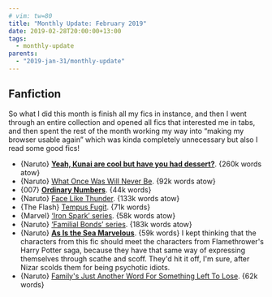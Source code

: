 ```yaml
---
# vim: tw=80
title: "Monthly Update: February 2019"
date: 2019-02-28T20:00:00+13:00
tags:
  - monthly-update
parents:
  - "2019-jan-31/monthly-update"
---
```


## Fanfiction

So what I did this month is finish all my fics in instance, and then I went
through an entire collection and opened all fics that interested me in tabs, and
then spent the rest of the month working my way into “making my browser usable
again” which was kinda completely unnecessary but also I read some good fics!

 - {Naruto} **[Yeah, Kunai are cool but have you had dessert?](https://archiveofourown.org/works/13704930)**. {260k words atow}
 - {Naruto} [What Once Was Will Never Be](https://archiveofourown.org/works/11668914). {92k words atow}
 - {007} **[Ordinary Numbers](https://archiveofourown.org/works/705037)**. {44k words}
 - {Naruto} [Face Like Thunder](https://archiveofourown.org/works/10458159). {133k words atow}
 - {The Flash} [Tempus Fugit](https://archiveofourown.org/works/6262273). {71k words}
 - {Marvel} [‘Iron Spark’ series](https://archiveofourown.org/series/892473). {58k words atow}
 - {Naruto} [‘Familial Bonds’ series](https://archiveofourown.org/series/555448). {183k words atow}
 - {Naruto} **[As Is the Sea Marvelous](https://archiveofourown.org/works/5256338)**. {59k words}
   I kept thinking that the characters from this fic should meet the characters
   from Flamethrower's Harry Potter saga, because they have that same way of
   expressing themselves through scathe and scoff. They'd hit it off, I'm sure,
   after Nizar scolds them for being psychotic idiots.
 - {Naruto} [Family's Just Another Word For Something Left To Lose](https://archiveofourown.org/works/6649681). {62k words}
